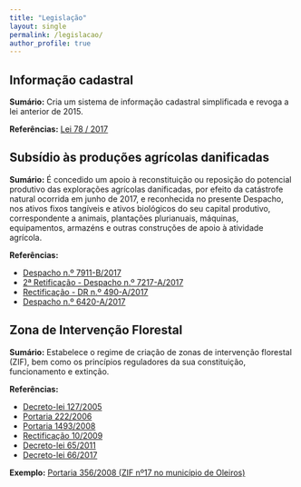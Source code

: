 ```yaml
---
title: "Legislação"
layout: single
permalink: /legislacao/
author_profile: true
---
```


## Informação cadastral

**Sumário:** Cria um sistema de informação cadastral simplificada e revoga a lei anterior de 2015.

**Referências:** [Lei 78 / 2017](https://dre.tretas.org/dre/3061134/lei-78-2017-de-17-de-agosto)

## Subsídio às produções agrícolas danificadas

**Sumário:** É concedido um apoio à reconstituição ou reposição do potencial produtivo das explorações agrícolas danificadas, por efeito da catástrofe natural ocorrida em junho de 2017, e reconhecida no presente Despacho, nos ativos fixos tangíveis e ativos biológicos do seu capital produtivo, correspondente a animais, plantações plurianuais, máquinas, equipamentos, armazéns e outras construções de apoio à atividade agrícola.

**Referências:**

* [Despacho n.º 7911-B/2017](https://dre.tretas.org/dre/3085132/despacho-7911-B-2017-de-8-de-setembro)
* [2ª Retificação - Despacho n.º 7217-A/2017](https://dre.tretas.org/dre/3062132/despacho-7217-A-2017-de-17-de-agosto)
* [Rectificação - DR n.º 490-A/2017](https://dre.tretas.org/dre/3043132/declaracao-de-retificacao-490-A-2017-de-26-de-julho)
* [Despacho n.º 6420-A/2017](https://dre.tretas.org/dre/3040132/despacho-6420-A-2017-de-24-de-julho)

## Zona de Intervenção Florestal

**Sumário:** Estabelece o regime de criação de zonas de intervenção florestal (ZIF), bem como os princípios reguladores da sua constituição, funcionamento e extinção.

**Referências:**

* [Decreto-lei 127/2005](https://dre.tretas.org/dre/188407/decreto-lei-127-2005-de-5-de-agosto)
* [Portaria 222/2006](https://dre.tretas.org/dre/195446/portaria-222-2006-de-8-de-marco)
* [Portaria 1493/2008](https://dre.tretas.org/dre/243855/portaria-1493-2008-de-19-de-dezembro)
* [Rectificação 10/2009](https://dre.tretas.org/dre/246117/declaracao-de-rectificacao-10-2009-de-9-de-fevereiro)
* [Decreto-lei 65/2011](https://dre.tretas.org/dre/284050/decreto-lei-65-2011-de-16-de-maio)
* [Decreto-lei 66/2017](https://dre.tretas.org/dre/2998633/decreto-lei-66-2017-de-12-de-junho)

**Exemplo:** [Portaria 356/2008 (ZIF nº17 no município de Oleiros)](https://dre.tretas.org/dre/233808/portaria-356-2008-de-8-de-maio)
